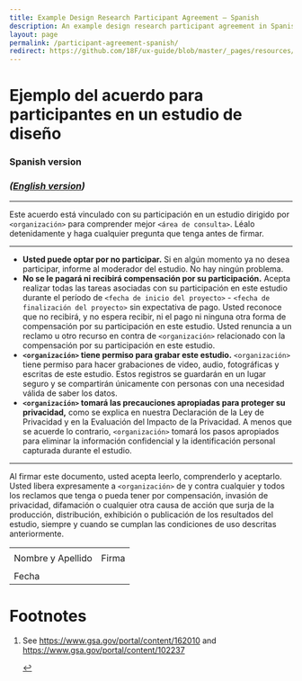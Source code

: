 ```yaml
---
title: Example Design Research Participant Agreement — Spanish
description: An example design research participant agreement in Spanish
layout: page
permalink: /participant-agreement-spanish/
redirect: https://github.com/18F/ux-guide/blob/master/_pages/resources/participant-agreement-spanish.md
---
```


# Ejemplo del acuerdo para participantes en un estudio de diseño
### Spanish version

### _([English version](/participant-agreement/))_

---

Este acuerdo está vinculado con su participación en un estudio dirigido por `<organización>` para comprender mejor `<área de consulta>`. Léalo detenidamente y haga cualquier pregunta que tenga antes de firmar.

---

- **Usted puede optar por no participar.** Si en algún momento ya no desea participar, informe al moderador del estudio. No hay ningún problema.
- **No se le pagará ni recibirá compensación por su participación.** Acepta realizar todas las tareas asociadas con su participación en este estudio durante el período de `<fecha de inicio del proyecto>` - `<fecha de finalización del proyecto>` sin expectativa de pago. Usted reconoce que no recibirá, y no espera recibir, ni el pago ni ninguna otra forma de compensación por su participación en este estudio. Usted renuncia a un reclamo u otro recurso en contra de `<organización>` relacionado con la compensación por su participación en este estudio.
- **`<organización>` tiene permiso para grabar este estudio.** `<organización>` tiene permiso para hacer grabaciones de video, audio, fotográficas y escritas de este estudio. Estos registros se guardarán en un lugar seguro y se compartirán únicamente con personas con una necesidad válida de saber los datos.
- **`<organización>` tomará las precauciones apropiadas para proteger su privacidad,** como se explica en nuestra Declaración de la Ley de Privacidad y en la Evaluación del Impacto de la Privacidad. A menos que se acuerde lo contrario, `<organización>` tomará los pasos apropiados para eliminar la información confidencial y la identificación personal capturada durante el estudio.

---

Al firmar este documento, usted acepta leerlo, comprenderlo y aceptarlo. Usted libera expresamente a `<organización>` de y contra cualquier y todos los reclamos que tenga o pueda tener por compensación, invasión de privacidad, difamación o cualquier otra causa de acción que surja de la producción, distribución, exhibición o publicación de los resultados del estudio, siempre y cuando se cumplan las condiciones de uso descritas anteriormente.

<table class="signature-block">
  <tr>
    <td>
    </td>
    <td>
    </td>
  </tr>
  <tr>
    <td class="label">
      Nombre y Apellido
    </td>
    <td class="label">
      Firma
    </td>
  </tr>
  <tr>
    <td>
    </td>
    <td>
    </td>
  </tr>
  <tr>
    <td class="label">Fecha</td>
    <td>&nbsp;</td>
  </tr>
</table>

<footer>
  <h1 id="footnote-label">Footnotes</h1>
  <ol>
    <li id="footnote-pia">
      <p>See <a href="https://www.gsa.gov/portal/content/162010">https://www.gsa.gov/portal/content/162010</a> and <a href="https://www.gsa.gov/portal/content/102237">https://www.gsa.gov/portal/content/102237</a></p>
      <a href="#footnote-pia-ref" aria-label="Back to content">↩</a>
    </li>
  </ol>
</footer>
